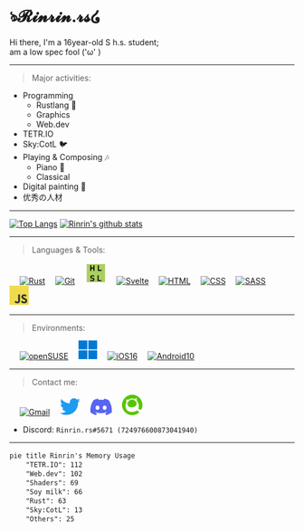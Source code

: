 # ঌ𝓡𝓲𝓷𝓻𝓲𝓷.𝓻𝓼໒

Hi there, I'm a 16year-old S h.s. student;  
am a low spec fool ('ω' )

---

> Major activities:

- Programming
    - Rustlang 🦀
    - Graphics
    - Web.dev
- TETR.IO
- Sky:CotL 🐦
- Playing & Composing 🎶
    - Piano 🎹
    - Classical
- Digital painting 🎨
- 优秀の人材

---

[![Top Langs](https://github-readme-stats.vercel.app/api/top-langs/?username=Rinrin0413&show_icons=true&theme=gruvbox&langs_count=10&layout=compact)](https://github.com/anuraghazra/github-readme-stats)
[![Rinrin's github stats](https://github-readme-stats.vercel.app/api?username=Rinrin0413&show_icons=true&theme=gruvbox)](https://github.com/anuraghazra/github-readme-stats)

---

> Languages & Tools:

<div id="logos">
    &emsp;
    <a href="https://www.rust-lang.org"><img src="https://styles.redditmedia.com/t5_2s7lj/styles/image_widget_swcbp2ejzti11.png" alt="Rust" title="Rust" width="38px"></a>&emsp;
    <a href="https://git-scm.com/"><img src="https://git-scm.com/images/logos/downloads/Git-Icon-1788C.svg" alt="Git" title="Git" width="36px"></a>&emsp;
    <a href="https://docs.microsoft.com/en-us/windows/win32/direct3dhlsl/dx-graphics-hlsl"><img src="./assets/img/hlsl.png" alt="HLSL" title="HLSL" width="38px"></a>&emsp;
    <a href="https://svelte.dev"><img src="https://svelte.dev/favicon.png" alt="Svelte" title="Svelte" width="38px"></a>&emsp;
    <a href="https://www.w3.org/TR/html5"><img src="https://www.w3.org/html/logo/badge/html5-badge-h-solo.png" alt="HTML" title="HTML5" width="33px"></a>&emsp;
    <a href="https://www.w3.org/TR/CSS"><img src="https://icongr.am/devicon/css3-original.svg" alt="CSS" title="CSS3" width="34px"></a>&emsp;
    <a href="https://sass-lang.com"><img src="https://sass-lang.com/assets/img/styleguide/color-1c4aab2b.png" alt="SASS" title="SASS, SCSS" width="43px"></a>&emsp;
    <a href="https://www.ecma-international.org/publications-and-standards/standards/ecma-262" alt="JS"><img src="https://raw.githubusercontent.com/voodootikigod/logo.js/master/js.png" alt="JS" title="JavaScript" width="34"></a>
</div>

---

> Environments:

<div id="logos">
    &emsp;
    <a href="https://www.opensuse.org/#Leap"><img src="https://raw.githubusercontent.com/openSUSE/artwork/master/logos/official/logo-color.svg" alt="openSUSE" title="openSUSE Leap 15.4" width="52px"></a>&emsp;
    <a href="https://www.microsoft.com/en-us/windows/windows-11"><img src="https://raw.githubusercontent.com/github/explore/379d49236d826364be968345e0a085d044108cff/topics/windows/windows.png" alt="Windows11" title="Microsoft Windows 11" width="33px"></a>&emsp;
    <a href="https://www.apple.com/ios/ios-16"><img src="https://developer.apple.com/assets/elements/icons/ios-16-num/ios-16-num-96x96_2x.png" alt="iOS16" title="iOS 16" width="35px"></a>&emsp;
    <a href="https://www.android.com/intl/en/android-10"><img src="https://static.wikia.nocookie.net/logopedia/images/f/f8/Android_Q_logo.svg" alt="Android10" title="Android 10" width="35px"></a>
</div>

---

> Contact me:

<div id="logos">
    &emsp;
    <a href="mailto:rinrin0413.valley@gmail.com" alt="rinrin0413.valley@gmail.com"><img src="https://lh3.googleusercontent.com/0rpHlrX8IG77awQMuUZpQ0zGWT7HRYtpncsuRnFo6V3c8Lh2hPjXnEuhDDd-OsLz1vua4ld2rlUYFAaBYk-rZCODmi2eJlwUEVsZgg" alt="Gmail" title="Gmail: rinrin0413.valley@gmail.com" width="38px"></a>&emsp;
    <a href="https://twitter.com/Rinrin_2nd" alt="@Rinrin_2nd"><img src="./assets/img/twitter-logo-01282021/Twitter logo/SVG/Logo blue.svg" alt="Twitter" title="Twitter: @Rinrin_2nd" width="36px"></a>&emsp;
    <a href="https://discord.gg/7QhMDfyPHR" alt="Rinrin.rs#5671"><img src="./assets/img/Discord Press Kit/Logos/3_Icon_Clyde/RGB/icon_clyde_blurple_RGB.svg" alt="Discord" title="Discord: Rinrin.rs#5671" width="38px"></a>&emsp;
    <a href="https://qiita.com/Rinrin0413" alt="Rinrin0413"><img src="./assets/img/qiita-png/qiita-png/favicon.png" alt="Qiita" title="Qiita: Rinrin0413" width="36px"></a>
</div>

- Discord: `Rinrin.rs#5671 (724976600873041940)`

---

```mermaid
pie title Rinrin's Memory Usage
    "TETR.IO": 112
    "Web.dev": 102
    "Shaders": 69
    "Soy milk": 66
    "Rust": 63
    "Sky:CotL": 13
    "Others": 25
```